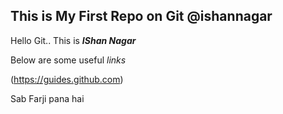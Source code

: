 ## This is My First Repo on Git @ishannagar

Hello Git.. This is **_IShan Nagar_**

Below are some useful *links*

(https://guides.github.com)

Sab Farji pana hai 
